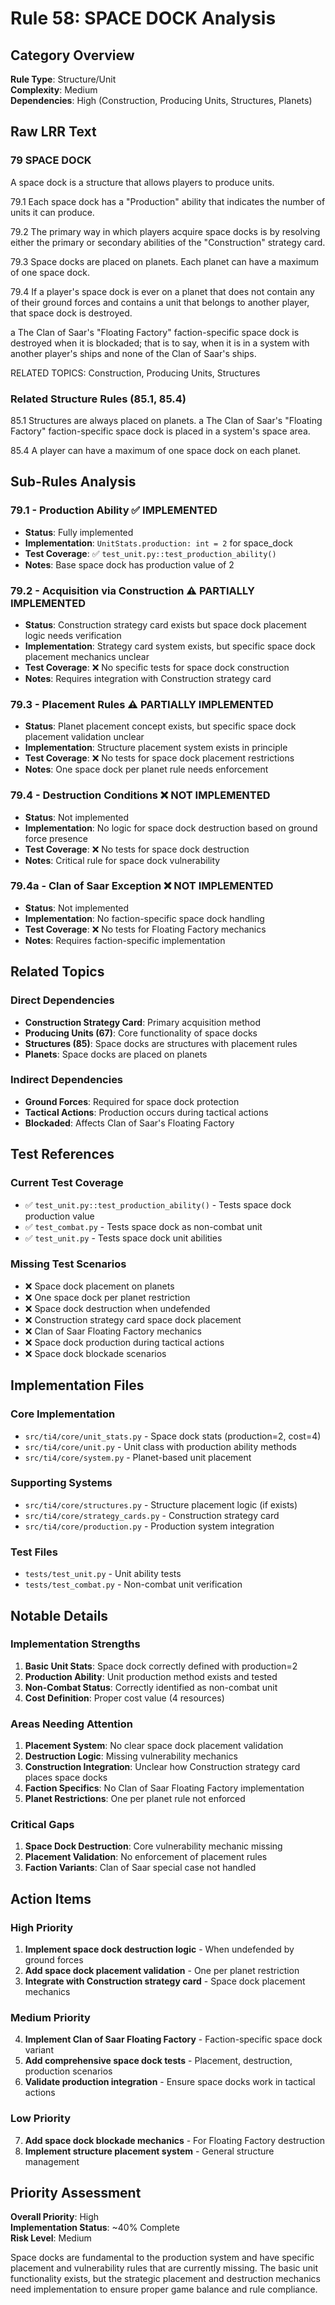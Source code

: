 # Rule 58: SPACE DOCK Analysis

## Category Overview
**Rule Type**: Structure/Unit  
**Complexity**: Medium  
**Dependencies**: High (Construction, Producing Units, Structures, Planets)

## Raw LRR Text

### 79 SPACE DOCK
A space dock is a structure that allows players to produce units.

79.1 Each space dock has a "Production" ability that indicates the number of units it can produce.

79.2 The primary way in which players acquire space docks is by resolving either the primary or secondary abilities of the "Construction" strategy card.

79.3 Space docks are placed on planets. Each planet can have a maximum of one space dock.

79.4 If a player's space dock is ever on a planet that does not contain any of their ground forces and contains a unit that belongs to another player, that space dock is destroyed.

a The Clan of Saar's "Floating Factory" faction-specific space dock is destroyed when it is blockaded; that is to say, when it is in a system with another player's ships and none of the Clan of Saar's ships.

RELATED TOPICS: Construction, Producing Units, Structures

### Related Structure Rules (85.1, 85.4)
85.1 Structures are always placed on planets.
a The Clan of Saar's "Floating Factory" faction-specific space dock is placed in a system's space area.

85.4 A player can have a maximum of one space dock on each planet.

## Sub-Rules Analysis

### 79.1 - Production Ability ✅ IMPLEMENTED
- **Status**: Fully implemented
- **Implementation**: `UnitStats.production: int = 2` for space_dock
- **Test Coverage**: ✅ `test_unit.py::test_production_ability()`
- **Notes**: Base space dock has production value of 2

### 79.2 - Acquisition via Construction ⚠️ PARTIALLY IMPLEMENTED
- **Status**: Construction strategy card exists but space dock placement logic needs verification
- **Implementation**: Strategy card system exists, but specific space dock placement mechanics unclear
- **Test Coverage**: ❌ No specific tests for space dock construction
- **Notes**: Requires integration with Construction strategy card

### 79.3 - Placement Rules ⚠️ PARTIALLY IMPLEMENTED
- **Status**: Planet placement concept exists, but specific space dock placement validation unclear
- **Implementation**: Structure placement system exists in principle
- **Test Coverage**: ❌ No tests for space dock placement restrictions
- **Notes**: One space dock per planet rule needs enforcement

### 79.4 - Destruction Conditions ❌ NOT IMPLEMENTED
- **Status**: Not implemented
- **Implementation**: No logic for space dock destruction based on ground force presence
- **Test Coverage**: ❌ No tests for space dock destruction
- **Notes**: Critical rule for space dock vulnerability

### 79.4a - Clan of Saar Exception ❌ NOT IMPLEMENTED
- **Status**: Not implemented
- **Implementation**: No faction-specific space dock handling
- **Test Coverage**: ❌ No tests for Floating Factory mechanics
- **Notes**: Requires faction-specific implementation

## Related Topics

### Direct Dependencies
- **Construction Strategy Card**: Primary acquisition method
- **Producing Units (67)**: Core functionality of space docks
- **Structures (85)**: Space docks are structures with placement rules
- **Planets**: Space docks are placed on planets

### Indirect Dependencies
- **Ground Forces**: Required for space dock protection
- **Tactical Actions**: Production occurs during tactical actions
- **Blockaded**: Affects Clan of Saar's Floating Factory

## Test References

### Current Test Coverage
- ✅ `test_unit.py::test_production_ability()` - Tests space dock production value
- ✅ `test_combat.py` - Tests space dock as non-combat unit
- ✅ `test_unit.py` - Tests space dock unit abilities

### Missing Test Scenarios
- ❌ Space dock placement on planets
- ❌ One space dock per planet restriction
- ❌ Space dock destruction when undefended
- ❌ Construction strategy card space dock placement
- ❌ Clan of Saar Floating Factory mechanics
- ❌ Space dock production during tactical actions
- ❌ Space dock blockade scenarios

## Implementation Files

### Core Implementation
- `src/ti4/core/unit_stats.py` - Space dock stats (production=2, cost=4)
- `src/ti4/core/unit.py` - Unit class with production ability methods
- `src/ti4/core/system.py` - Planet-based unit placement

### Supporting Systems
- `src/ti4/core/structures.py` - Structure placement logic (if exists)
- `src/ti4/core/strategy_cards.py` - Construction strategy card
- `src/ti4/core/production.py` - Production system integration

### Test Files
- `tests/test_unit.py` - Unit ability tests
- `tests/test_combat.py` - Non-combat unit verification

## Notable Details

### Implementation Strengths
1. **Basic Unit Stats**: Space dock correctly defined with production=2
2. **Production Ability**: Unit production method exists and tested
3. **Non-Combat Status**: Correctly identified as non-combat unit
4. **Cost Definition**: Proper cost value (4 resources)

### Areas Needing Attention
1. **Placement System**: No clear space dock placement validation
2. **Destruction Logic**: Missing vulnerability mechanics
3. **Construction Integration**: Unclear how Construction strategy card places space docks
4. **Faction Specifics**: No Clan of Saar Floating Factory implementation
5. **Planet Restrictions**: One per planet rule not enforced

### Critical Gaps
1. **Space Dock Destruction**: Core vulnerability mechanic missing
2. **Placement Validation**: No enforcement of placement rules
3. **Faction Variants**: Clan of Saar special case not handled

## Action Items

### High Priority
1. **Implement space dock destruction logic** - When undefended by ground forces
2. **Add space dock placement validation** - One per planet restriction
3. **Integrate with Construction strategy card** - Space dock placement mechanics

### Medium Priority
4. **Implement Clan of Saar Floating Factory** - Faction-specific space dock variant
5. **Add comprehensive space dock tests** - Placement, destruction, production scenarios
6. **Validate production integration** - Ensure space docks work in tactical actions

### Low Priority
7. **Add space dock blockade mechanics** - For Floating Factory destruction
8. **Implement structure placement system** - General structure management

## Priority Assessment

**Overall Priority**: High  
**Implementation Status**: ~40% Complete  
**Risk Level**: Medium

Space docks are fundamental to the production system and have specific placement and vulnerability rules that are currently missing. The basic unit functionality exists, but the strategic placement and destruction mechanics need implementation to ensure proper game balance and rule compliance.
